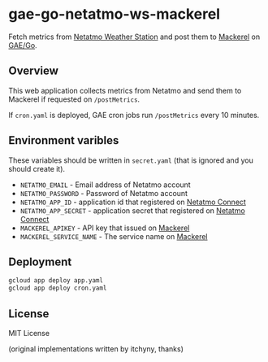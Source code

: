 # gae-go-netatmo-ws-mackerel

Fetch metrics from [Netatmo Weather Station][] and post them to [Mackerel][] on [GAE/Go][].

## Overview

This web application collects metrics from Netatmo and send them to Mackerel if requested on `/postMetrics`.

If `cron.yaml` is deployed, GAE cron jobs run `/postMetrics` every 10 minutes.

## Environment varibles

These variables should be written in `secret.yaml` (that is ignored and you should create it).

- `NETATMO_EMAIL` - Email address of Netatmo account
- `NETATMO_PASSWORD` - Password of Netatmo account
- `NETATMO_APP_ID` - application id that registered on [Netatmo Connect][]
- `NETATMO_APP_SECRET` - application secret that registered on [Netatmo Connect][]
- `MACKEREL_APIKEY` - API key that issued on [Mackerel][]
- `MACKEREL_SERVICE_NAME` - The service name on [Mackerel][]

## Deployment

```sh
gcloud app deploy app.yaml
gcloud app deploy cron.yaml
```

## License

MIT License

(original implementations written by itchyny, thanks)

[Mackerel]: https://mackerel.io/
[Netatmo Weather Station]: https://www.netatmo.com/product/weather/weatherstation
[GAE/Go]: https://cloud.google.com/appengine/docs/standard/go/
[Netatmo Connect]: https://dev.netatmo.com/
